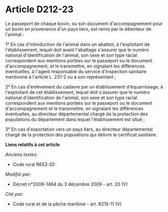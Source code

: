 # Article D212-23

Le passeport de chaque bovin, ou son document d'accompagnement pour un bovin en provenance d'un pays tiers, est remis par le
détenteur de l'animal :

1° En cas d'introduction de l'animal dans un abattoir, à l'exploitant de l'établissement, lequel doit avant l'abattage
s'assurer que le numéro national d'identification de l'animal, son sexe et son type racial correspondent aux mentions portées
sur le passeport ou le document d'accompagnement, et le transmettre, en signalant les différences éventuelles, à l'agent
responsable du service d'inspection sanitaire mentionné à l'article L. 231-2 ou à son représentant ;

2° En cas d'enlèvement du cadavre par un établissement d'équarrissage, à l'exploitant de cet établissement, lequel doit
s'assurer que le numéro national d'identification de l'animal, son sexe et son type racial correspondent aux mentions portées
sur le passeport ou le document d'accompagnement et le transmettre, en signalant les différences éventuelles, au directeur
départemental chargé de la protection des populations du département dans lequel l'établissement est situé ;

3° En cas d'exportation vers un pays tiers, au directeur départemental chargé de la protection des populations qui délivre le
certificat sanitaire.

**Liens relatifs à cet article**

_Anciens textes_:

  - Code rural R653-20

_Modifié par_:

  - Décret n°2009-1484 du 3 décembre 2009 - art. 20 (V)

_Cité par_:

  - Code rural et de la pêche maritime - art. R215-11 (V)
